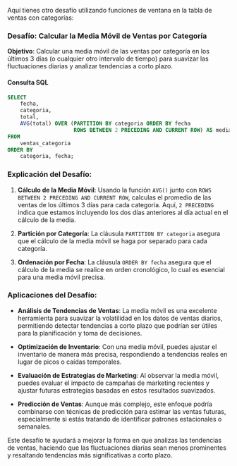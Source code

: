 Aquí tienes otro desafío utilizando funciones de ventana en la tabla de ventas con categorías:

### **Desafío: Calcular la Media Móvil de Ventas por Categoría**

**Objetivo**: Calcular una media móvil de las ventas por categoría en los últimos 3 días (o cualquier otro intervalo de tiempo) para suavizar las fluctuaciones diarias y analizar tendencias a corto plazo.

#### **Consulta SQL**
```sql
SELECT 
    fecha,
    categoria,
    total,
    AVG(total) OVER (PARTITION BY categoria ORDER BY fecha 
                     ROWS BETWEEN 2 PRECEDING AND CURRENT ROW) AS media_movil
FROM 
    ventas_categoria
ORDER BY 
    categoria, fecha;
```

### **Explicación del Desafío**:

1. **Cálculo de la Media Móvil**: Usando la función `AVG()` junto con `ROWS BETWEEN 2 PRECEDING AND CURRENT ROW`, calculas el promedio de las ventas de los últimos 3 días para cada categoría. Aquí, `2 PRECEDING` indica que estamos incluyendo los dos días anteriores al día actual en el cálculo de la media.

2. **Partición por Categoría**: La cláusula `PARTITION BY categoria` asegura que el cálculo de la media móvil se haga por separado para cada categoría.

3. **Ordenación por Fecha**: La cláusula `ORDER BY fecha` asegura que el cálculo de la media se realice en orden cronológico, lo cual es esencial para una media móvil precisa.

### **Aplicaciones del Desafío**:

- **Análisis de Tendencias de Ventas**: La media móvil es una excelente herramienta para suavizar la volatilidad en los datos de ventas diarios, permitiendo detectar tendencias a corto plazo que podrían ser útiles para la planificación y toma de decisiones.

- **Optimización de Inventario**: Con una media móvil, puedes ajustar el inventario de manera más precisa, respondiendo a tendencias reales en lugar de picos o caídas temporales.

- **Evaluación de Estrategias de Marketing**: Al observar la media móvil, puedes evaluar el impacto de campañas de marketing recientes y ajustar futuras estrategias basadas en estos resultados suavizados.

- **Predicción de Ventas**: Aunque más complejo, este enfoque podría combinarse con técnicas de predicción para estimar las ventas futuras, especialmente si estás tratando de identificar patrones estacionales o semanales.

Este desafío te ayudará a mejorar la forma en que analizas las tendencias de ventas, haciendo que las fluctuaciones diarias sean menos prominentes y resaltando tendencias más significativas a corto plazo.